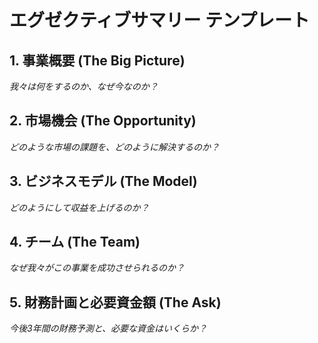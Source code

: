# エグゼクティブサマリー テンプレート

## 1. 事業概要 (The Big Picture)
*我々は何をするのか、なぜ今なのか？*

## 2. 市場機会 (The Opportunity)
*どのような市場の課題を、どのように解決するのか？*

## 3. ビジネスモデル (The Model)
*どのようにして収益を上げるのか？*

## 4. チーム (The Team)
*なぜ我々がこの事業を成功させられるのか？*

## 5. 財務計画と必要資金額 (The Ask)
*今後3年間の財務予測と、必要な資金はいくらか？*
